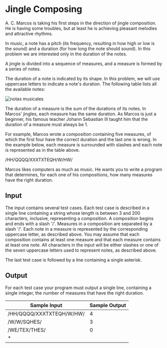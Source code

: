 # Jingle Composing

A. C. Marcos is taking his first steps in the direction of jingle composition. He is having some troubles, but at least he is achieving pleasant melodies and attractive rhythms.

In music, a note has a pitch (its frequency, resulting in how high or low is the sound) and a duration (for how long the note should sound). In this problem we are interested only in the duration of the notes.

A jingle is divided into a sequence of measures, and a measure is formed by a series of notes.

The duration of a note is indicated by its shape. In this problem, we will use uppercase letters to indicate a note's duration. The following table lists all the available notes:

![notas musicales](https://resources.beecrowd.com/gallery/images/novos/Jingle%20Composing.png)

The duration of a measure is the sum of the durations of its notes. In Marcos' jingles, each measure has the same duration. As Marcos is just a beginner, his famous teacher Johann Sebastian III taught him that the duration of a measure must always be 1.

For example, Marcos wrote a composition containing five measures, of which the first four have the correct duration and the last one is wrong. In the example below, each measure is surrounded with slashes and each note is represented as in the table above.

/HH/QQQQ/XXXTXTEQH/W/HW/

Marcos likes computers as much as music. He wants you to write a program that determines, for each one of his compositions, how many measures have the right duration.

## Input

The input contains several test cases. Each test case is described in a single line containing a string whose length is between 3 and 200 characters, inclusive, representing a composition. A composition begins and ends with a slash '/'. Measures in a composition are separated by a slash '/'. Each note in a measure is represented by the corresponding uppercase letter, as described above. You may assume that each composition contains at least one measure and that each measure contains at least one note. All characters in the input will be either slashes or one of the seven uppercase letters used to represent notes, as described above.

The last test case is followed by a line containing a single asterisk.

## Output

For each test case your program must output a single line, containing a single integer, the number of measures that have the right duration.

|Sample Input|Sample Output  |
|--|--|
| /HH/QQQQ/XXXTXTEQH/W/HW/ | 4|
|/W/W/SQHES/|3|
|/WE/TEX/THES/|0|
|*||
